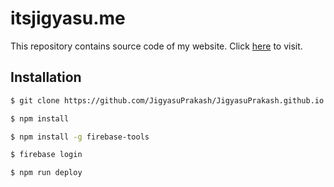 # itsjigyasu.me

 This repository contains source code of my website. Click <a href="https://jigyasuprakash.github.io">here</a> to visit.

## Installation
``` bash
$ git clone https://github.com/JigyasuPrakash/JigyasuPrakash.github.io.git

$ npm install

$ npm install -g firebase-tools

$ firebase login

$ npm run deploy